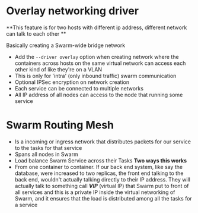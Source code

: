 # Overlay networking driver

**This feature is for two hosts with different ip address, different network can talk to each other **

Basically creating a Swarm-wide bridge network

- Add the `--driver overlay` option when creating network where the containers across hosts on the same virtual network can access each other kind of like they're on a VLAN
- This is only for 'intra' (only inbound traffic) swarm communication
- Optional IPSec encryption on network creation
- Each service can be connected to multiple networks
- All IP address of all nodes can access to the node that running some service

# Swarm Routing Mesh

- Is a incoming or ingress network that distributes packets for our service to the tasks for that service
- Spans all nodes in Swarm
- Load balance Swarm Service across their Tasks
  **Two ways this works**
- From one container to container. If our back end system, like say the database, were increased to two replicas, the front end talking to the back end, wouldn't actually talking directly to their IP address. They will actually talk to something call **_VIP_** (virtual IP) that Swarm put to front of all services and this is a private IP inside the virtual networking of Swarm, and it ensures that the load is distributed among all the tasks for a service
